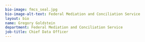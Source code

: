 ```yaml
---
bio-image: fmcs_seal.jpg
bio-image-alt-text: Federal Mediation and Conciliation Service
layout: bio
name: Gregory Goldstein
department: Federal Mediation and Conciliation Service
job-title: Chief Data Officer
---
```

